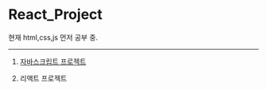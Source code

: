 # React_Project

현재 html,css,js 먼저 공부 중.

---

1. [자바스크립트 프로젝트](https://github.com/jsungmin6/React_Project/tree/main/javascript)

2. 리액트 프로젝트
